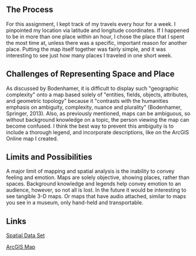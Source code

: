 ## The Process
For this assignment, I kept track of my travels every hour for a week. I pinpointed my location via latitude and longitude coordinates. If I happened to be in more than one place within an hour, I chose the place that I spent the most time at, unless there was a specific, important reason for another place. Putting the map itself together was fairly simple, and it was interesting to see just how many places I traveled in one short week.
## Challenges of Representing Space and Place
As discussed by Bodenhamer, it is difficult to display such "geographic complexity" onto a map based solely of "entities, fields, objects, attributes, and geometric topology" because it "contrasts with the humanities emphasis on ambiguity, complexity, nuance and plurality" (Bodenhamer, Springer, 2013). Also, as previously mentioned, maps can be ambiguous, so without background knowledge on a topic, the person viewing the map can become confused. I think the best way to prevent this ambiguity is to include a thorough legend, and incorporate descriptions, like on the ArcGIS Online map I created.
## Limits and Possibilities
A major limit of mapping and spatial analysis is the inability to convey feeling and emotion. Maps are solely objective, showing places, rather than spaces. Background knowledge and legends help convey emotion to an audience, however, so not all is lost.
In the future it would be interesting to see tangible 3-D maps. Or maps that have audio attached, similar to maps you see in a museum, only hand-held and transportable.
## Links
[Spatial Data Set](https://docs.google.com/spreadsheets/d/1sXBOYpDVv1odYbVnSdWWtK6kXpEYgON2BbglpUz_QwU/edit?usp=sharing)

[ArcGIS Map](http://urichmond.maps.arcgis.com/apps/MapJournal/index.html?appid=e41682b0c3744d87bbf312174f65f53d)

